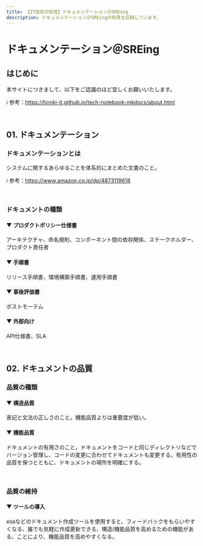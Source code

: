 ```yaml
---
title: 【IT技術の知見】ドキュメンテーション＠SREing
description: ドキュメンテーション＠SREingの知見を記録しています。
---
```


# ドキュメンテーション＠SREing

## はじめに

本サイトにつきまして、以下をご認識のほど宜しくお願いいたします。

ℹ️ 参考：https://hiroki-it.github.io/tech-notebook-mkdocs/about.html

<br>

## 01. ドキュメンテーション

### ドキュメンテーションとは

システムに関するあらゆることを体系的にまとめた文書のこと。

ℹ️ 参考：https://www.amazon.co.jp/dp/4873119618

<br>

### ドキュメントの種類

#### ▼ プロダクトポリシー仕様書

アーキテクチャ、命名規則、コンポーネント間の依存関係、ステークホルダー、プロダクト責任者

#### ▼ 手順書

リリース手順書、環境構築手順書、運用手順書

#### ▼ 事後評価書

ポストモーテム

#### ▼ 外部向け

API仕様書、SLA

<br>

## 02. ドキュメントの品質

### 品質の種類

#### ▼ 構造品質

表記と文法の正しさのこと。機能品質よりは重要度が低い。

#### ▼ 機能品質

ドキュメントの有用さのこと。ドキュメントをコードと同じディレクトリなどでバージョン管理し、コードの変更に合わせてドキュメントも変更する。有用性の品質を保つとともに、ドキュメントの場所を明確にする。

<br>

### 品質の維持

#### ▼ ツールの導入

esaなどのドキュメント作成ツールを使用すると、フィードバックをもらいやすくなる、誰でも気軽に作成更新できる、構造/機能品質を高めるための機能がある、ことにより、機能品質を高めやすくなる。